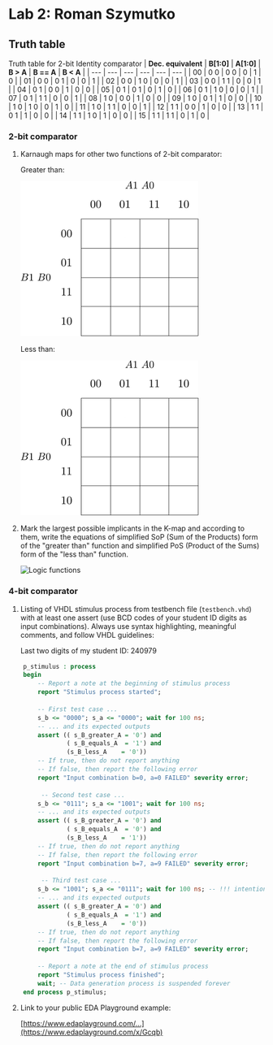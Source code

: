 # Lab 2: Roman Szymutko
## Truth table
Truth table for 2-bit Identity comparator 
   | **Dec. equivalent** | **B[1:0]** | **A[1:0]** | **B > A** | **B == A** | **B < A** |
   | --- | --- | --- | --- | --- | --- |
   | 00 | 0 0 | 0 0 | 0 | 1 | 0 |
   | 01 | 0 0 | 0 1 | 0 | 0 | 1 |
   | 02 | 0 0 | 1 0 | 0 | 0 | 1 |
   | 03 | 0 0 | 1 1 | 0 | 0 | 1 |
   | 04 | 0 1 | 0 0 | 1 | 0 | 0 |
   | 05 | 0 1 | 0 1 | 0 | 1 | 0 |
   | 06 | 0 1 | 1 0 | 0 | 0 | 1 |
   | 07 | 0 1 | 1 1 | 0 | 0 | 1 |
   | 08 | 1 0 | 0 0 | 1 | 0 | 0 |
   | 09 | 1 0 | 0 1 | 1 | 0 | 0 |
   | 10 | 1 0 | 1 0 | 0 | 1 | 0 |
   | 11 | 1 0 | 1 1 | 0 | 0 | 1 |
   | 12 | 1 1 | 0 0 | 1 | 0 | 0 |
   | 13 | 1 1 | 0 1 | 1 | 0 | 0 |
   | 14 | 1 1 | 1 0 | 1 | 0 | 0 |
   | 15 | 1 1 | 1 1 | 0 | 1 | 0 |

### 2-bit comparator

1. Karnaugh maps for other two functions of 2-bit comparator:

   Greater than:

   ![K-maps](img/kmap_greater.png)

   Less than:

   ![K-maps](img/kmap_lesser.png)

2. Mark the largest possible implicants in the K-map and according to them, write the equations of simplified SoP (Sum of the Products) form of the "greater than" function and simplified PoS (Product of the Sums) form of the "less than" function.

   ![Logic functions](images/comparator_min.png)

### 4-bit comparator

1. Listing of VHDL stimulus process from testbench file (`testbench.vhd`) with at least one assert (use BCD codes of your student ID digits as input combinations). Always use syntax highlighting, meaningful comments, and follow VHDL guidelines:

   Last two digits of my student ID: 240979

```vhdl
    p_stimulus : process
    begin
        -- Report a note at the beginning of stimulus process
        report "Stimulus process started";

        -- First test case ...
        s_b <= "0000"; s_a <= "0000"; wait for 100 ns;
        -- ... and its expected outputs
        assert (( s_B_greater_A = '0') and
                ( s_B_equals_A  = '1') and
                (s_B_less_A    = '0'))
        -- If true, then do not report anything
        -- If false, then report the following error
        report "Input combination b=0, a=0 FAILED" severity error;
        
         -- Second test case ...
        s_b <= "0111"; s_a <= "1001"; wait for 100 ns;
        -- ... and its expected outputs
        assert (( s_B_greater_A = '0') and
                ( s_B_equals_A  = '0') and
                (s_B_less_A    = '1'))
        -- If true, then do not report anything
        -- If false, then report the following error
        report "Input combination b=7, a=9 FAILED" severity error;
 		
         -- Third test case ...
        s_b <= "1001"; s_a <= "0111"; wait for 100 ns; -- !!! intentional mistake !!!
        -- ... and its expected outputs
        assert (( s_B_greater_A = '0') and
                ( s_B_equals_A  = '1') and
                (s_B_less_A    = '0'))
        -- If true, then do not report anything
        -- If false, then report the following error
        report "Input combination b=7, a=9 FAILED" severity error;

        -- Report a note at the end of stimulus process
        report "Stimulus process finished";
        wait; -- Data generation process is suspended forever
    end process p_stimulus;
```

2. Link to your public EDA Playground example:

   [https://www.edaplayground.com/...](https://www.edaplayground.com/x/Gcqb)
